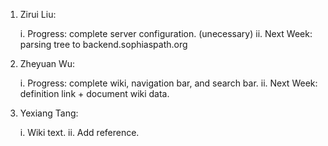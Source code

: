1. Zirui Liu:

   i.  Progress: complete server configuration. (unecessary)
   ii. Next Week: parsing tree to backend.sophiaspath.org 

2. Zheyuan Wu:

   i.  Progress: complete wiki, navigation bar, and search bar.
   ii. Next Week: definition link + document wiki data.


3. Yexiang Tang:

   i.  Wiki text.
   ii. Add reference.